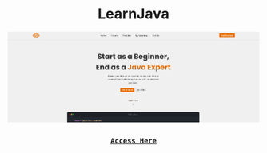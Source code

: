 <h1 align="center">
LearnJava
</h1>

![LearnJava preview](./.github/preview.png)

<h3 align="center">
    <strong>
      <code>&nbsp;<a href="https://andorkadominik.github.io/LearnJava/">Access Here</a>&nbsp;</code>
    </strong>
</h3>